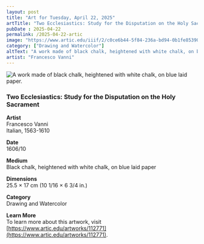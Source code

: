 ```yaml
---
layout: post
title: "Art for Tuesday, April 22, 2025"
artTitle: "Two Ecclesiastics: Study for the Disputation on the Holy Sacrament"
pubDate : 2025-04-22
permalink: /2025-04-22-artic
image: "https://www.artic.edu/iiif/2/c0ce6b44-5f84-236a-bd94-0b1fe8539042/full/843,/0/default.jpg"
category: ["Drawing and Watercolor"]
altText: "A work made of black chalk, heightened with white chalk, on blue laid paper."
artist: "Francesco Vanni"
---
```

 
<img src='https://www.artic.edu/iiif/2/c0ce6b44-5f84-236a-bd94-0b1fe8539042/full/843,/0/default.jpg' alt='A work made of black chalk, heightened with white chalk, on blue laid paper.' style='border-radius=5px'> 
 
### Two Ecclesiastics: Study for the Disputation on the Holy Sacrament
 
**Artist**<br>
Francesco Vanni<br>
Italian, 1563-1610
 
**Date**<br>
1606/10
 
**Medium**<br>
Black chalk, heightened with white chalk, on blue laid paper
 
**Dimensions**<br>
25.5 × 17 cm (10 1/16 × 6 3/4 in.)
 
**Category**<br>
Drawing and Watercolor
 
**Learn More**<br>
To learn more about this artwork, visit [https://www.artic.edu/artworks/112771](https://www.artic.edu/artworks/112771).